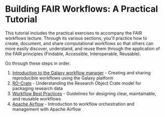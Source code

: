 # Building FAIR Workflows: A Practical Tutorial

This tutorial includes the practical exercises to accompany the FAIR workflows lecture.  Through its various sections, you'll practice how to create, document, and share computational workflows so that others can more easily discover, understand, and reuse them through the application of the FAIR principles (Findable, Accessible, Interoperable, Reusable).

Go through these steps in order.

1. [Introduction to the Galaxy workflow manager](galaxy_workflows.md) - Creating and sharing reproducible workflows using the Galaxy platform
2. [RO-Crate](RO_crate.md) - Understanding the Research Object Crate model for packaging research data
3. [Workflow Best Practices](workflow_best_practices.md) - Guidelines for designing clear, maintainable, and reusable workflows
4. [Apache Airflow](apache_airflow.md) - Introduction to workflow orchestration and management with Apache Airflow
